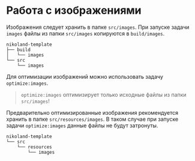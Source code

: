 # Работа с изображениями

Изображения следует хранить в папке `src/images`.
При запуске задачи `images` файлы из папки `src/images` копируются в `build/images`.

```text
nikoland-template
├── build
│   └── images
└── src
    └── images
```

Для оптимизации изображений можно использовать задачу `optimize:images`.

> `optimize:images` оптимизирует только исходные файлы из папки `src/images`!

Предварительно оптимизированные изображения рекомендуется хранить в папке `src/resources/images`.
В таком случае при запуске задачи `optimize:images` данные файлы не будут затронуты.

```text
nikoland-template
└── src
    └── resources
        └── images
```

